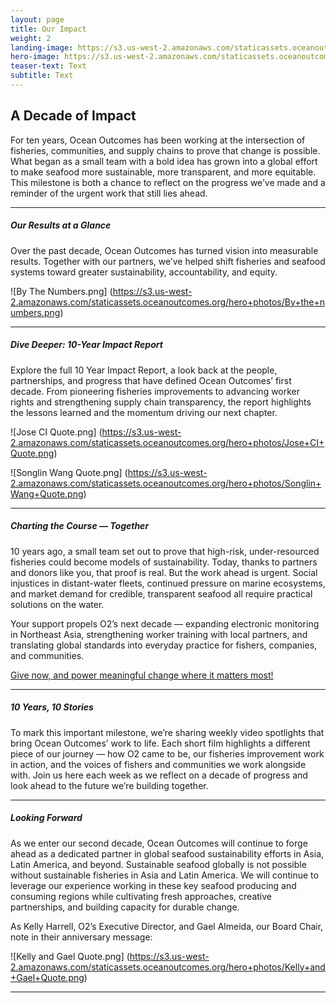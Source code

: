 ```yaml
---
layout: page
title: Our Impact
weight: 2
landing-image: https://s3.us-west-2.amazonaws.com/staticassets.oceanoutcomes.org/rollover+images/our-impact-hover.png
hero-image: https://s3.us-west-2.amazonaws.com/staticassets.oceanoutcomes.org/hero+photos/Impact-Hero-Aguilera-Sn+Carlos+Sonora-45+(5).png
teaser-text: Text
subtitle: Text
---
```

## A Decade of Impact

For ten years, Ocean Outcomes has been working at the intersection of fisheries, communities, and supply chains to prove that change is possible. What began as a small team with a bold idea has grown into a global effort to make seafood more sustainable, more transparent, and more equitable. This milestone is both a chance to reflect on the progress we’ve made and a reminder of the urgent work that still lies ahead.

----

##### Our Results at a Glance

Over the past decade, Ocean Outcomes has turned vision into measurable results. Together with our partners, we’ve helped shift fisheries and seafood systems toward greater sustainability, accountability, and equity. 

![By The Numbers.png]
(https://s3.us-west-2.amazonaws.com/staticassets.oceanoutcomes.org/hero+photos/By+the+numbers.png)

----

##### Dive Deeper: 10-Year Impact Report

Explore the full 10 Year Impact Report,  a look back at the people, partnerships, and progress that have defined Ocean Outcomes’ first decade. From pioneering fisheries improvements to advancing worker rights and strengthening supply chain transparency, the report highlights the lessons learned and the momentum driving our next chapter.

![Jose CI Quote.png]
(https://s3.us-west-2.amazonaws.com/staticassets.oceanoutcomes.org/hero+photos/Jose+CI+Quote.png)

![Songlin Wang Quote.png]
(https://s3.us-west-2.amazonaws.com/staticassets.oceanoutcomes.org/hero+photos/Songlin+Wang+Quote.png)

----

##### Charting the Course — Together

10 years ago, a small team set out to prove that high-risk, under-resourced fisheries could become models of sustainability. Today, thanks to partners and donors like you, that proof is real. But the work ahead is urgent. Social injustices in distant-water fleets, continued pressure on marine ecosystems, and market demand for credible, transparent seafood all require practical solutions on the water. 

Your support propels O2’s next decade — expanding electronic monitoring in Northeast Asia, strengthening worker training with local partners, and translating global standards into everyday practice for fishers, companies, and communities.

<a href="https://www.oceanoutcomes.org/who-we-are/join-our-team/donate/" target="_blank">Give now, and power meaningful change where it matters most!</a>

----

##### 10 Years, 10 Stories

To mark this important milestone, we’re sharing weekly video spotlights that bring Ocean Outcomes’ work to life. Each short film highlights a different piece of our journey — how O2 came to be, our fisheries improvement work in action, and the voices of fishers and communities we work alongside with. Join us here each week as we reflect on a decade of progress and look ahead to the future we’re building together.

----

##### Looking Forward

As we enter our second decade, Ocean Outcomes will continue to forge ahead as a dedicated partner in global seafood sustainability efforts in Asia, Latin America, and beyond. Sustainable seafood globally is not possible without sustainable fisheries in Asia and Latin America. We will continue to leverage our experience working in these key seafood producing and consuming regions while cultivating fresh approaches, creative partnerships, and building capacity for durable change. 

As Kelly Harrell, O2’s Executive Director, and Gael Almeida, our Board Chair, note in their anniversary message:

![Kelly and Gael Quote.png]
(https://s3.us-west-2.amazonaws.com/staticassets.oceanoutcomes.org/hero+photos/Kelly+and+Gael+Quote.png)

----

